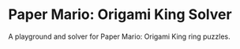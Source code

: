 # Paper Mario: Origami King Solver

A playground and solver for Paper Mario: Origami King ring puzzles.
